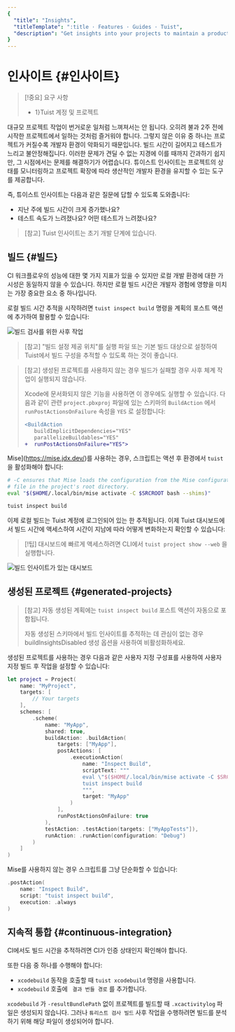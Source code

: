 ```yaml
---
{
  "title": "Insights",
  "titleTemplate": ":title · Features · Guides · Tuist",
  "description": "Get insights into your projects to maintain a product developer environment."
}
---
```

# 인사이트 {#인사이트}

> [!중요] 요구 사항
> - 1}Tuist 계정 및 프로젝트</LocalizedLink>

대규모 프로젝트 작업이 번거로운 일처럼 느껴져서는 안 됩니다. 오히려 불과 2주 전에 시작한 프로젝트에서 일하는 것처럼 즐거워야 합니다. 그렇지
않은 이유 중 하나는 프로젝트가 커질수록 개발자 환경이 악화되기 때문입니다. 빌드 시간이 길어지고 테스트가 느리고 불안정해집니다. 이러한 문제가
견딜 수 없는 지경에 이를 때까지 간과하기 쉽지만, 그 시점에서는 문제를 해결하기가 어렵습니다. 튜이스트 인사이트는 프로젝트의 상태를
모니터링하고 프로젝트 확장에 따라 생산적인 개발자 환경을 유지할 수 있는 도구를 제공합니다.

즉, 튜이스트 인사이트는 다음과 같은 질문에 답할 수 있도록 도와줍니다:
- 지난 주에 빌드 시간이 크게 증가했나요?
- 테스트 속도가 느려졌나요? 어떤 테스트가 느려졌나요?

> [참고] Tuist 인사이트는 초기 개발 단계에 있습니다.

## 빌드 {#빌드}

CI 워크플로우의 성능에 대한 몇 가지 지표가 있을 수 있지만 로컬 개발 환경에 대한 가시성은 동일하지 않을 수 있습니다. 하지만 로컬 빌드
시간은 개발자 경험에 영향을 미치는 가장 중요한 요소 중 하나입니다.

로컬 빌드 시간 추적을 시작하려면 `tuist inspect build` 명령을 계획의 포스트 액션에 추가하여 활용할 수 있습니다:

![빌드 검사를 위한 사후
작업](/images/guides/features/insights/inspect-build-scheme-post-action.png)

> [참고] "빌드 설정 제공 위치"를 실행 파일 또는 기본 빌드 대상으로 설정하여 Tuist에서 빌드 구성을 추적할 수 있도록 하는 것이
> 좋습니다.

> [참고] <LocalizedLink href="/guides/features/projects"> 생성된
> 프로젝트</LocalizedLink>를 사용하지 않는 경우 빌드가 실패할 경우 사후 체계 작업이 실행되지 않습니다.
> 
> Xcode에 문서화되지 않은 기능을 사용하면 이 경우에도 실행할 수 있습니다. 다음과 같이 관련 `project.pbxproj` 파일에 있는
> 스키마의 `BuildAction` 에서 `runPostActionsOnFailure` 속성을 `YES` 로 설정합니다:
> 
> ```diff
> <BuildAction
>    buildImplicitDependencies="YES"
>    parallelizeBuildables="YES"
> +  runPostActionsOnFailure="YES">
> ```

Mise](https://mise.jdx.dev/)를 사용하는 경우, 스크립트는 액션 후 환경에서 `tuist` 을 활성화해야 합니다:
```sh
# -C ensures that Mise loads the configuration from the Mise configuration
# file in the project's root directory.
eval "$($HOME/.local/bin/mise activate -C $SRCROOT bash --shims)"

tuist inspect build
```


이제 로컬 빌드는 Tuist 계정에 로그인되어 있는 한 추적됩니다. 이제 Tuist 대시보드에서 빌드 시간에 액세스하여 시간이 지남에 따라
어떻게 변화하는지 확인할 수 있습니다:


> [!팁] 대시보드에 빠르게 액세스하려면 CLI에서 `tuist project show --web` 을 실행합니다.

![빌드 인사이트가 있는 대시보드](/images/guides/features/insights/builds-dashboard.png)

## 생성된 프로젝트 {#generated-projects}

> [참고] 자동 생성된 계획에는 `tuist inspect build` 포스트 액션이 자동으로 포함됩니다.
> 
> 자동 생성된 스키마에서 빌드 인사이트를 추적하는 데 관심이 없는 경우
> <LocalizedLink href="references/project-description/structs/tuist.generationoptions#buildinsightsdisabled">buildInsightsDisabled</LocalizedLink>
> 생성 옵션을 사용하여 비활성화하세요.

생성된 프로젝트를 사용하는 경우 다음과 같은 사용자 지정 구성표를 사용하여 사용자 지정
<LocalizedLink href="references/project-description/structs/buildaction#postactions">빌드
후 작업</LocalizedLink>을 설정할 수 있습니다:

```swift
let project = Project(
    name: "MyProject",
    targets: [
        // Your targets
    ],
    schemes: [
        .scheme(
            name: "MyApp",
            shared: true,
            buildAction: .buildAction(
                targets: ["MyApp"],
                postActions: [
                    .executionAction(
                        name: "Inspect Build",
                        scriptText: """
                        eval \"$($HOME/.local/bin/mise activate -C $SRCROOT bash --shims)\"
                        tuist inspect build
                        """,
                        target: "MyApp"
                    )
                ],
                runPostActionsOnFailure: true
            ),
            testAction: .testAction(targets: ["MyAppTests"]),
            runAction: .runAction(configuration: "Debug")
        )
    ]
)
```

Mise를 사용하지 않는 경우 스크립트를 그냥 단순화할 수 있습니다:

```swift
.postAction(
    name: "Inspect Build",
    script: "tuist inspect build",
    execution: .always
)
```

## 지속적 통합 {#continuous-integration}

CI에서도 빌드 시간을 추적하려면 CI가
<LocalizedLink href="/guides/integrations/continuous-integration#authentication">인증</LocalizedLink>
상태인지 확인해야 합니다.

또한 다음 중 하나를 수행해야 합니다:
- `xcodebuild` 동작을 호출할 때
  <LocalizedLink href="/cli/xcodebuild#tuist-xcodebuild">`tuist
  xcodebuild`</LocalizedLink> 명령을 사용합니다.
- `xcodebuild` 호출에 ` 결과 번들 경로` 를 추가합니다.

`xcodebuild` 가 `-resultBundlePath` 없이 프로젝트를 빌드할 때 `.xcactivitylog` 파일은 생성되지
않습니다. 그러나 `튜리스트 검사 빌드` 사후 작업을 수행하려면 빌드를 분석하기 위해 해당 파일이 생성되어야 합니다.
